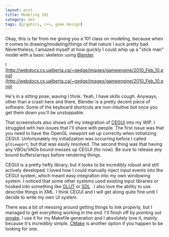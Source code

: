 ```yaml
---           
layout: post
title: Modeling 101
category: dev
tags: [graphics, c++, game design]
---
```


Okay, this is far from me giving you a 101 class on modeling, because when it
comes to drawing/modeling/things of that nature I suck pretty bad.
Nevertheless, I amazed myself at how quickly I could whip up a "stick man"
model with a basic skeleton using [Blender](http://www.blender.org/).

![http://webdocs.cs.ualberta.ca/~gedge/images/gameengine/2010_Feb_10.png](http://webdocs.cs.ualberta.ca/~gedge/images/gameengine/2010_Feb_10.png)


He's in a sitting pose, waving I think. Yeah, I have skills *cough*. Anyways,
other than a crash here and there, Blender is a pretty decent piece of
software. Some of the keyboard shortcuts are non-intuitive but once you get
them down you'll be unstoppable.

That screenshots also shows off my integration of
[CEGUI](http://www.cegui.org.uk/wiki/index.php) into my WIP. I struggled with
two issues that I'll share with people. The first issue was that you need to
have the OpenGL viewport set up correctly when initializing CEGUI.
Unfortunately my initialization was occurring before I called `glViewport`, but
that was easily resolved. The second thing was that having any VBOs/VAOs bound
messes up CEGUI (for now). Be sure to release any bound buffers/arrays before
rendering things.

CEGUI is a pretty hefty library, but it looks to be incredibly robust and still
actively developed. I loved how I could manually inject input events into the
CEGUI system, which meant easy integration into my own windowing system. I
noticed that some other systems used existing input libraries or hooked into
something like [GLUT](http://www.opengl.org/resources/libraries/glut/) or
[SDL](http://www.libsdl.org/) . I also love the ability to use describe things
in XML. I think CEGUI and I will get along quite fine until I decide to write
my own UI system.

There was a bit of messing around getting things to link properly, but I
managed to get everything working in the end. I'll finish off by pointing out
[qmake](http://doc.trolltech.com/4.2/qmake-manual.html). I use it for my
Makefile generation and I absolutely love it, mainly because it's incredibly
simple. [CMake](http://www.cmake.org/) is another option if you happen to be
looking for one.
